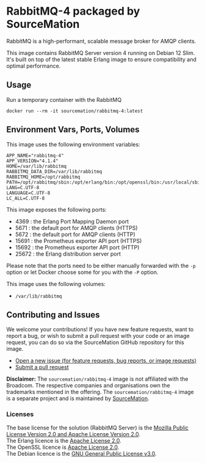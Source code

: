 # RabbitMQ-4 packaged by SourceMation

RabbitMQ is a high-performant, scalable message broker for AMQP clients.

This image contains RabbitMQ Server version 4 running on Debian 12 Slim. It's built on top of the latest stable Erlang image to ensure compatibility and optimal performance.

## Usage

Run a temporary container with the RabbitMQ

```
docker run --rm -it sourcemation/rabbitmq-4:latest
```

## Environment Vars, Ports, Volumes

This image uses the following environment variables:

```
APP_NAME="rabbitmq-4"
APP_VERSION="4.1.4"
HOME=/var/lib/rabbitmq
RABBITMQ_DATA_DIR=/var/lib/rabbitmq
RABBITMQ_HOME=/opt/rabbitmq
PATH=/opt/rabbitmq/sbin:/opt/erlang/bin:/opt/openssl/bin:/usr/local/sbin:/usr/local/bin:/usr/sbin:/usr/bin:/sbin:/bin
LANG=C.UTF-8
LANGUAGE=C.UTF-8
LC_ALL=C.UTF-8
```

This image exposes the following ports:

- 4369 : the Erlang Port Mapping Daemon port
- 5671 : the default port for AMQP clients (HTTPS)
- 5672 : the default port for AMQP clients (HTTP)
- 15691 : the Prometheus exporter API port (HTTPS)
- 15692 : the Prometheus exporter API port (HTTP)
- 25672 : the Erlang distribution server port

Please note that the ports need to be either manually forwarded with the
`-p` option or let Docker choose some for you with the `-P` option.

This image uses the following volumes:

- `/var/lib/rabbitmq`

## Contributing and Issues

We welcome your contributions! If you have new feature requests, want to report
a bug, or wish to submit a pull request with your code or an image request, you
can do so via the SourceMation GitHub repository for this image.

- [Open a new issue (for feature requests, bug reports, or image requests)](https://github.com/SourceMation/images/issues/new/choose)
- [Submit a pull request](https://github.com/SourceMation/images/compare)


**Disclaimer:** The `sourcemation/rabbitmq-4` image is not affiliated with
the Broadcom. The respective companies and
organisations own the trademarks mentioned in the offering. The
`sourcemation/rabbitmq-4` image is a separate project and is maintained by
[SourceMation](https://sourcemation.com).

### Licenses

The base license for the solution (RabbitMQ Server) is the [Mozilla Public
License Version 2.0 and Apache License Version
2.0](https://github.com/rabbitmq/rabbitmq-server/blob/main/LICENSE).  
The Erlang licence is the [Apache License 2.0](https://raw.githubusercontent.com/erlang/otp/refs/heads/master/LICENSE.txt).  
The OpenSSL licence is [Apache License 2.0](https://raw.githubusercontent.com/openssl/openssl/refs/heads/master/LICENSE.txt).  
The Debian licence is the  [GNU General Public License v3.0](https://raw.githubusercontent.com/bibledit/debian/refs/heads/main/LICENSE).
